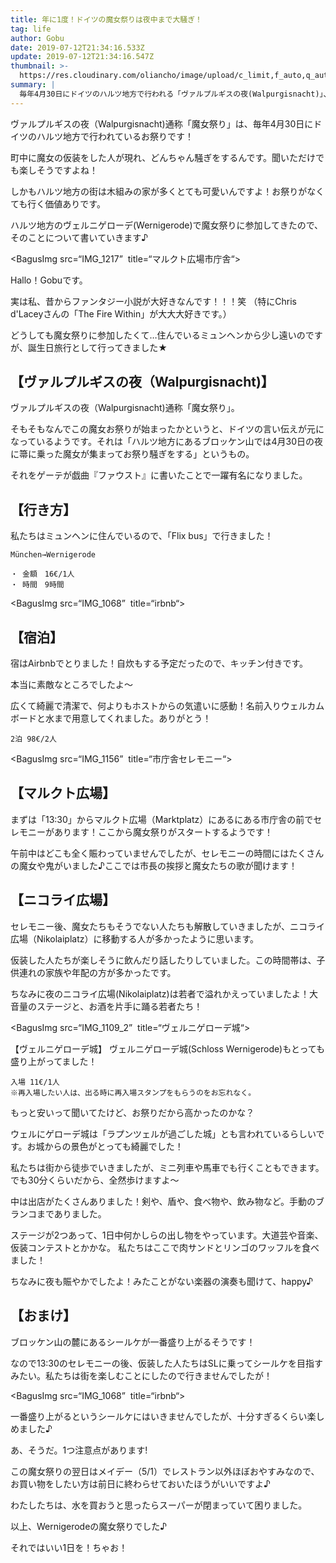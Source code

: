 ```yaml
---
title: 年に1度！ドイツの魔女祭りは夜中まで大騒ぎ！
tag: life
author: Gobu
date: 2019-07-12T21:34:16.533Z
update: 2019-07-12T21:34:16.547Z
thumbnail: >-
  https://res.cloudinary.com/oliancho/image/upload/c_limit,f_auto,q_auto,w_1200/v1564360152/bagushaus/baguspost/IMG_1173.jpg
summary: |
  毎年4月30日にドイツのハルツ地方で行われる「ヴァルプルギスの夜(Walpurgisnacht)」、通称「魔女祭り」に参加してきました♪
---
```

ヴァルプルギスの夜（Walpurgisnacht)通称「魔女祭り」は、毎年4月30日にドイツのハルツ地方で行われているお祭りです！

町中に魔女の仮装をした人が現れ、どんちゃん騒ぎをするんです。聞いただけでも楽しそうですよね！

しかもハルツ地方の街は木組みの家が多くとても可愛いんですよ！お祭りがなくても行く価値ありです。

ハルツ地方のヴェルニゲローデ(Wernigerode)で魔女祭りに参加してきたので、そのことについて書いていきます♪

<BagusImg src=“IMG_1217”  title=“マルクト広場市庁舎“>

Hallo！Gobuです。

実は私、昔からファンタジー小説が大好きなんです！！！笑
（特にChris d'Laceyさんの「The Fire Within」が大大大好きです。）

どうしても魔女祭りに参加したくて…住んでいるミュンヘンから少し遠いのですが、誕生日旅行として行ってきました★

## 【ヴァルプルギスの夜（Walpurgisnacht)】
ヴァルプルギスの夜（Walpurgisnacht)通称「魔女祭り」。

そもそもなんでこの魔女お祭りが始まったかというと、ドイツの言い伝えが元になっているようです。それは「ハルツ地方にあるブロッケン山では4月30日の夜に箒に乗った魔女が集まってお祭り騒ぎをする」というもの。

それをゲーテが戯曲『ファウスト』に書いたことで一躍有名になりました。
 
## 【行き方】

私たちはミュンヘンに住んでいるので、「Flix bus」で行きました！
```
München→Wernigerode

・ 金額　16€/1人
・ 時間　9時間
```

<BagusImg src=“IMG_1068”  title=“irbnb“>

## 【宿泊】

宿はAirbnbでとりました！自炊もする予定だったので、キッチン付きです。

本当に素敵なところでしたよ〜

広くて綺麗で清潔で、何よりもホストからの気遣いに感動！名前入りウェルカムボードと水まで用意してくれました。ありがとう！
```
2泊 98€/2人
```
<BagusImg src=“IMG_1156”  title=“市庁舎セレモニー“>

## 【マルクト広場】
まずは「13:30」からマルクト広場（Marktplatz）にあるにある市庁舎の前でセレモニーがあります！ここから魔女祭りがスタートするようです！

午前中はどこも全く賑わっていませんでしたが、セレモニーの時間にはたくさんの魔女や鬼がいました♪ここでは市長の挨拶と魔女たちの歌が聞けます！


## 【ニコライ広場】
セレモニー後、魔女たちもそうでない人たちも解散していきましたが、ニコライ広場（Nikolaiplatz）に移動する人が多かったように思います。

仮装した人たちが楽しそうに飲んだり話したりしていました。この時間帯は、子供連れの家族や年配の方が多かったです。

ちなみに夜のニコライ広場(Nikolaiplatz)は若者で溢れかえっていましたよ！大音量のステージと、お酒を片手に踊る若者たち！

<BagusImg src=“IMG_1109_2”  title=“ヴェルニゲローデ城“>

【ヴェルニゲローデ城】
ヴェルニゲローデ城(Schloss Wernigerode)もとっても盛り上がってました！
```
入場 11€/1人
※再入場したい人は、出る時に再入場スタンプをもらうのをお忘れなく。
```
もっと安いって聞いてたけど、お祭りだから高かったのかな？

ウェルにゲローデ城は「ラプンツェルが過ごした城」とも言われているらしいです。お城からの景色がとっても綺麗でした！

私たちは街から徒歩でいきましたが、ミニ列車や馬車でも行くこともできます。でも30分くらいだから、全然歩けますよ〜

中は出店がたくさんありました！剣や、盾や、食べ物や、飲み物など。手動のブランコまでありました。

ステージが2つあって、1日中何かしらの出し物をやっています。大道芸や音楽、仮装コンテストとかかな。
私たちはここで肉サンドとリンゴのワッフルを食べました！

ちなみに夜も賑やかでしたよ！みたことがない楽器の演奏も聞けて、happy♪

## 【おまけ】
ブロッケン山の麓にあるシールケが一番盛り上がるそうです！

なので13:30のセレモニーの後、仮装した人たちはSLに乗ってシールケを目指すみたい。私たちは街を楽しむことにしたので行きませんでしたが！

<BagusImg src=“IMG_1068”  title=“irbnb“>

一番盛り上がるというシールケにはいきませんでしたが、十分すぎるくらい楽しめました♪

あ、そうだ。1つ注意点があります!

この魔女祭りの翌日はメイデー（5/1）でレストラン以外ほぼおやすみなので、お買い物をしたい方は前日に終わらせておいたほうがいいですよ♪

わたしたちは、水を買おうと思ったらスーパーが閉まっていて困りました。

以上、Wernigerodeの魔女祭りでした♪

それではいい1日を！ちゃお！




